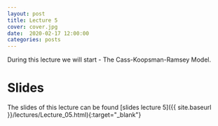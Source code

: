 ```yaml
---
layout: post
title: Lecture 5
cover: cover.jpg
date:  2020-02-17 12:00:00
categories: posts
---
```


During this lecture we will start - The Cass-Koopsman-Ramsey Model.

# Slides

The slides of this lecture can be found [slides lecture 5]({{ site.baseurl }}/lectures/Lecture_05.html){:target="_blank"}
